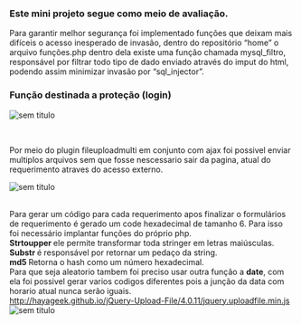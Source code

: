 <p><h3>Este mini projeto segue como meio de avaliação.</h3></p>
Para garantir melhor segurança foi implementado funções que deixam mais difíceis o acesso inesperado de invasão, dentro do repositório “home” o arquivo funções.php dentro dela existe uma função chamada mysql_filtro, responsável por filtrar todo tipo de dado enviado através do imput do html, podendo assim minimizar invasão por “sql_injector”. 

<p><h3><b>Função destinada a proteção (login)</b></h3></p>

![sem titulo](https://user-images.githubusercontent.com/29003914/52319199-8cd07c80-29af-11e9-8380-6d5bcf60cfb2.png)


<br>

Por meio do plugin fileuploadmulti em conjunto com ajax foi possivel enviar multiplos arquivos sem que fosse nescessario sair da pagina, atual do requerimento atraves do acesso externo.
<br>

![sem titulo](https://user-images.githubusercontent.com/29003914/52319112-1c296000-29af-11e9-92ac-661a3206644a.png)

<br>Para gerar um código para cada requerimento apos finalizar o formulários de requerimento é gerado um code hexadecimal de tamanho 6. Para isso foi necessário implantar funções do próprio php. 
<br><b>Strtoupper </b> ele permite transformar toda stringer em letras maiúsculas.
<br><b>Substr </b> é responsável por retornar um pedaço da string.
<br><b>md5 </b>Retorna o hash como um número hexadecimal.
<br> Para que seja aleatorio tambem foi preciso usar outra função a <b>date</b>, com ela foi possivel gerar varios codigos diferentes pois a junção da data com horario atual nunca serão iguais.
<br>http://hayageek.github.io/jQuery-Upload-File/4.0.11/jquery.uploadfile.min.js
![sem titulo](https://user-images.githubusercontent.com/29003914/52319563-8b07b880-29b1-11e9-87ab-7aa5d82cecfd.png)



